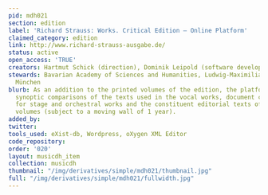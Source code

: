 ```yaml
---
pid: mdh021
section: edition
label: 'Richard Strauss: Works. Critical Edition – Online Platform'
claimed_category: edition
link: http://www.richard-strauss-ausgabe.de/
status: active
open_access: 'TRUE'
creators: Hartmut Schick (direction), Dominik Leipold (software development)
stewards: Bavarian Academy of Sciences and Humanities, Ludwig-Maximilians-Universität
  München
blurb: As an addition to the printed volumes of the edition, the platform features
  synoptic comparisons of the texts used in the vocal works, document collections
  for stage and orchestral works and the constituent editorial texts of the printed
  volumes (subject to a moving wall of 1 year).
added_by:
twitter:
tools_used: eXist-db, Wordpress, oXygen XML Editor
code_repository:
order: '020'
layout: musicdh_item
collection: musicdh
thumbnail: "/img/derivatives/simple/mdh021/thumbnail.jpg"
full: "/img/derivatives/simple/mdh021/fullwidth.jpg"
---
```

